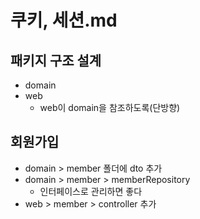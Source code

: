 # 쿠키, 세션.md


## 패키지 구조 설계
- domain
- web
    - web이 domain을 참조하도록(단방향)

## 회원가입
- domain > member 폴더에 dto 추가
- domain > member > memberRepository
    - 인터페이스로 관리하면 좋다
- web > member > controller 추가    

